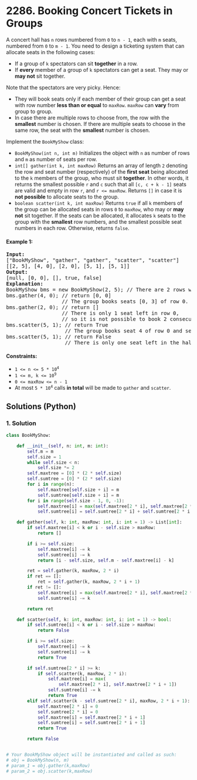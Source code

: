 # 2286. Booking Concert Tickets in Groups
A concert hall has `n` rows numbered from `0` to `n - 1`, each with `m` seats, numbered from `0` to `m - 1`. You need to design a ticketing system that can allocate seats in the following cases:
* If a group of `k` spectators can sit **together** in a row.
* If **every** member of a group of `k` spectators can get a seat. They may or **may not** sit together.

Note that the spectators are very picky. Hence:
* They will book seats only if each member of their group can get a seat with row number **less than or equal** to `maxRow`. `maxRow` can **vary** from group to group.
* In case there are multiple rows to choose from, the row with the **smallest** number is chosen. If there are multiple seats to choose in the same row, the seat with the **smallest** number is chosen.

Implement the `BookMyShow` class:
* `BookMyShow(int n, int m)` Initializes the object with `n` as number of rows and `m` as number of seats per row.
* `int[] gather(int k, int maxRow)` Returns an array of length `2` denoting the row and seat number (respectively) of the **first seat** being allocated to the `k` members of the group, who must sit **together**. In other words, it returns the smallest possible `r` and `c` such that all `[c, c + k - 1]` seats are valid and empty in row `r`, and `r <= maxRow`. Returns `[]` in case it is **not possible** to allocate seats to the group.
* `boolean scatter(int k, int maxRow)` Returns `true` if all `k` members of the group can be allocated seats in rows `0` to `maxRow`, who may or **may not** sit together. If the seats can be allocated, it allocates `k` seats to the group with the **smallest** row numbers, and the smallest possible seat numbers in each row. Otherwise, returns `false`.

#### Example 1:
<pre>
<strong>Input:</strong>
["BookMyShow", "gather", "gather", "scatter", "scatter"]
[[2, 5], [4, 0], [2, 0], [5, 1], [5, 1]]
<strong>Output:</strong>
[null, [0, 0], [], true, false]
<strong>Explanation:</strong>
BookMyShow bms = new BookMyShow(2, 5); // There are 2 rows with 5 seats each
bms.gather(4, 0); // return [0, 0]
                  // The group books seats [0, 3] of row 0.
bms.gather(2, 0); // return []
                  // There is only 1 seat left in row 0,
                  // so it is not possible to book 2 consecutive seats.
bms.scatter(5, 1); // return True
                   // The group books seat 4 of row 0 and seats [0, 3] of row 1.
bms.scatter(5, 1); // return False
                   // There is only one seat left in the hall.
</pre>

#### Constraints:
* <code>1 <= n <= 5 * 10<sup>4</sup></code>
* <code>1 <= m, k <= 10<sup>9</sup></code>
* `0 <= maxRow <= n - 1`
* At most <code>5 * 10<sup>4</sup></code> calls **in total** will be made to `gather` and `scatter`.

## Solutions (Python)

### 1. Solution
```Python
class BookMyShow:

    def __init__(self, n: int, m: int):
        self.m = m
        self.size = 1
        while self.size < n:
            self.size *= 2
        self.maxtree = [0] * (2 * self.size)
        self.sumtree = [0] * (2 * self.size)
        for i in range(n):
            self.maxtree[self.size + i] = m
            self.sumtree[self.size + i] = m
        for i in range(self.size - 1, 0, -1):
            self.maxtree[i] = max(self.maxtree[2 * i], self.maxtree[2 * i + 1])
            self.sumtree[i] = self.sumtree[2 * i] + self.sumtree[2 * i + 1]

    def gather(self, k: int, maxRow: int, i: int = 1) -> List[int]:
        if self.maxtree[i] < k or i - self.size > maxRow:
            return []

        if i >= self.size:
            self.maxtree[i] -= k
            self.sumtree[i] -= k
            return [i - self.size, self.m - self.maxtree[i] - k]

        ret = self.gather(k, maxRow, 2 * i)
        if ret == []:
            ret = self.gather(k, maxRow, 2 * i + 1)
        if ret != []:
            self.maxtree[i] = max(self.maxtree[2 * i], self.maxtree[2 * i + 1])
            self.sumtree[i] -= k

        return ret

    def scatter(self, k: int, maxRow: int, i: int = 1) -> bool:
        if self.sumtree[i] < k or i - self.size > maxRow:
            return False

        if i >= self.size:
            self.maxtree[i] -= k
            self.sumtree[i] -= k
            return True

        if self.sumtree[2 * i] >= k:
            if self.scatter(k, maxRow, 2 * i):
                self.maxtree[i] = max(
                    self.maxtree[2 * i], self.maxtree[2 * i + 1])
                self.sumtree[i] -= k
                return True
        elif self.scatter(k - self.sumtree[2 * i], maxRow, 2 * i + 1):
            self.maxtree[2 * i] = 0
            self.sumtree[2 * i] = 0
            self.maxtree[i] = self.maxtree[2 * i + 1]
            self.sumtree[i] = self.sumtree[2 * i + 1]
            return True

        return False


# Your BookMyShow object will be instantiated and called as such:
# obj = BookMyShow(n, m)
# param_1 = obj.gather(k,maxRow)
# param_2 = obj.scatter(k,maxRow)
```
